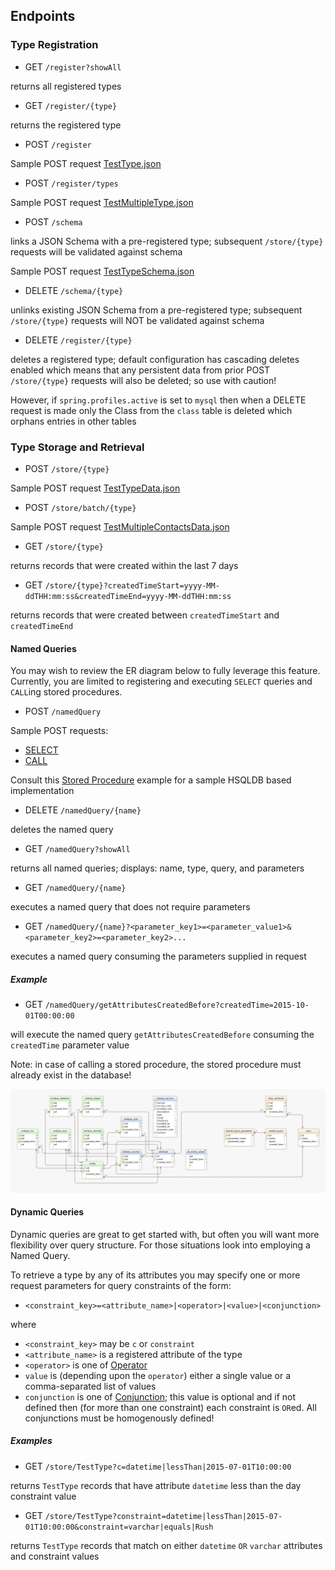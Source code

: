 ## Endpoints

### Type Registration

* GET `/register?showAll`

returns all registered types

* GET `/register/{type}`

returns the registered type

* POST `/register`

Sample POST request [TestType.json](https://github.com/fastnsilver/grivet/blob/master/core/test-resources/src/main/resources/TestType.json)

* POST `/register/types`

Sample POST request [TestMultipleType.json](https://github.com/fastnsilver/grivet/blob/master/core/test-resources/src/main/resources/TestMultipleType.json)

* POST `/schema`

links a JSON Schema with a pre-registered type; subsequent `/store/{type}` requests will be validated against schema

Sample POST request [TestTypeSchema.json](https://github.com/fastnsilver/grivet/blob/master/core/test-resources/src/main/resources/TestTypeSchema.json)

* DELETE `/schema/{type}`

unlinks existing JSON Schema from a pre-registered type; subsequent `/store/{type}` requests will NOT be validated against schema

* DELETE `/register/{type}`

deletes a registered type; default configuration has cascading deletes enabled which means that any persistent data from prior POST `/store/{type}` requests will also be deleted; so use with caution!

However, if `spring.profiles.active` is set to `mysql` then when a DELETE request is made only the Class from the `class` table is deleted which orphans entries in other tables


### Type Storage and Retrieval

* POST `/store/{type}`

Sample POST request [TestTypeData.json](https://github.com/fastnsilver/grivet/blob/master/core/test-resources/src/main/resources/TestTypeData.json)

* POST `/store/batch/{type}`

Sample POST request [TestMultipleContactsData.json](https://github.com/fastnsilver/grivet/blob/master/core/test-resources/src/main/resources/TestMultipleContactsData.json)

* GET `/store/{type}`

returns records that were created within the last 7 days

* GET `/store/{type}?createdTimeStart=yyyy-MM-ddTHH:mm:ss&createdTimeEnd=yyyy-MM-ddTHH:mm:ss`

returns records that were created between `createdTimeStart` and `createdTimeEnd`


#### Named Queries

You may wish to review the ER diagram below to fully leverage this feature.  Currently, you are limited to registering and executing `SELECT` queries and `CALL`ing stored procedures.  

* POST `/namedQuery`

Sample POST requests:

* [SELECT](https://github.com/fastnsilver/grivet/blob/master/core/test-resources/src/main/resources/TestSelectQuery.json)
* [CALL](https://github.com/fastnsilver/grivet/blob/master/core/test-resources/src/main/resources/TestSprocQuery.json)

Consult this [Stored Procedure](https://github.com/fastnsilver/grivet/blob/master/core/test-resources/src/main/resources/db/hsqldb/V1_1__add_test_sproc.sql) example for a sample HSQLDB based implementation

* DELETE `/namedQuery/{name}`

deletes the named query

* GET `/namedQuery?showAll`

returns all named queries; displays: name, type, query, and parameters

* GET `/namedQuery/{name}`

executes a named query that does not require parameters

* GET `/namedQuery/{name}?<parameter_key1>=<parameter_value1>&<parameter_key2>=<parameter_key2>...`

executes a named query consuming the parameters supplied in request

##### Example

* GET `/namedQuery/getAttributesCreatedBefore?createdTime=2015-10-01T00:00:00`

will execute the named query `getAttributesCreatedBefore` consuming the `createdTime` parameter value

Note: in case of calling a stored procedure, the stored procedure must already exist in the database!

![this ER diagram](images/er-diagram.png "ER Diagram")


#### Dynamic Queries

Dynamic queries are great to get started with, but often you will want more flexibility over query structure.  For those situations look into employing a Named Query.

To retrieve a type by any of its attributes you may specify one or more request parameters for query constraints of the form:

* `<constraint_key>=<attribute_name>|<operator>|<value>|<conjunction>`

where

* `<constraint_key>` may be `c` or `constraint`
* `<attribute_name>` is a registered attribute of the type
* `<operator>` is one of [Operator](https://github.com/fastnsilver/grivet/blob/master/core/services/src/main/java/com/fns/grivet/query/Operator.java)
* `value` is (depending upon the `operator`) either a single value or a comma-separated list of values
* `conjunction` is one of [Conjunction](https://github.com/fastnsilver/grivet/blob/master/core/services/src/main/java/com/fns/grivet/query/Conjunction.java); this value is optional and if not defined then (for more than one constraint) each constraint is `OR`ed. All conjunctions must be homogenously defined!

##### Examples

* GET `/store/TestType?c=datetime|lessThan|2015-07-01T10:00:00`

returns `TestType` records that have attribute `datetime` less than the day constraint value

* GET `/store/TestType?constraint=datetime|lessThan|2015-07-01T10:00:00&constraint=varchar|equals|Rush`

returns `TestType` records that match on either `datetime` `OR` `varchar` attributes and constraint values
